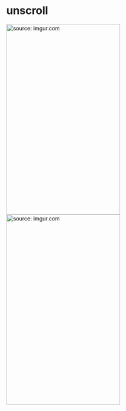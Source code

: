 # unscroll

<a href="https://imgur.com/5zTyC2Y"><img height="500" src="https://i.imgur.com/5zTyC2Y.png" title="source: imgur.com" width="300"/></a>
<a href="https://imgur.com/N1bhXaC"><img height="500" src="https://i.imgur.com/N1bhXaC.png" title="source: imgur.com" width="300" /></a>
